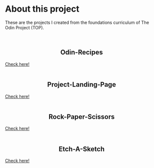# About this project
These are the projects I created from the foundations curriculum of The Odin Project (TOP).

<br>
<h2 align ="center">
  Odin-Recipes</h2>
<a href = "https://rhyumiranda.github.io/my-odin-projects/odin-recipes/">
  Check here!
<a>
</br>

<br>
<h2 align ="center">
  Project-Landing-Page
</h2>
<a href = "https://rhyumiranda.github.io/my-odin-projects/project-landing-page/">
  Check here!
<a>
</br>

<br>
<h2 align ="center">
  Rock-Paper-Scissors
</h2>
<a href = "https://rhyumiranda.github.io/my-odin-projects/rock-paper-scissors/">
  Check here!
<a>
</br>

<br>
<h2 align ="center">
  Etch-A-Sketch
</h2>
<a href = "https://rhyumiranda.github.io/my-odin-projects/rock-paper-scissors/">
  Check here!
<a>
</br>